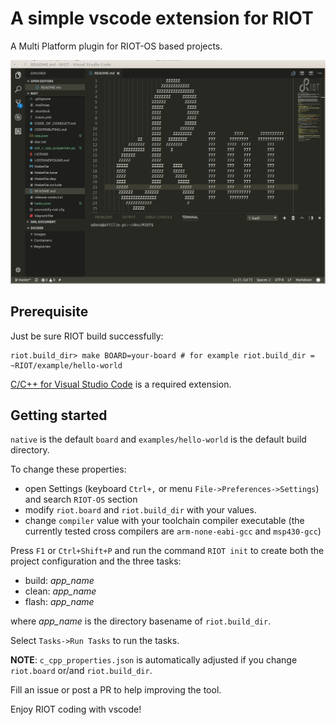 # A simple vscode extension for RIOT

A Multi Platform plugin for RIOT-OS based projects.

![demo](https://raw.githubusercontent.com/attdona/riot-code/master/images/riot-code.gif)

## Prerequisite

Just be sure RIOT build successfully:

    riot.build_dir> make BOARD=your-board # for example riot.build_dir = ~RIOT/example/hello-world

[C/C++ for Visual Studio Code](https://marketplace.visualstudio.com/items?itemName=ms-vscode.cpptools) is a required extension.

## Getting started

`native` is the default `board` and `examples/hello-world` is the default build directory.

To change these properties:
* open Settings (keyboard `Ctrl+,` or menu `File->Preferences->Settings`) and search `RIOT-OS` section
* modify `riot.board` and `riot.build_dir` with your values.
* change `compiler` value with your toolchain compiler executable (the currently tested cross compilers are `arm-none-eabi-gcc` and `msp430-gcc`)

Press `F1` or `Ctrl+Shift+P` and run the command `RIOT init` to create both the project configuration and the three tasks:

* build: *app_name*
* clean: *app_name*
* flash: *app_name*

where *app_name* is the directory basename of `riot.build_dir`.

Select `Tasks->Run Tasks` to run the tasks.

**NOTE**: `c_cpp_properties.json` is automatically adjusted if you change `riot.board` or/and `riot.build_dir`.

Fill an issue or post a PR to help improving the tool.

Enjoy RIOT coding with vscode!
